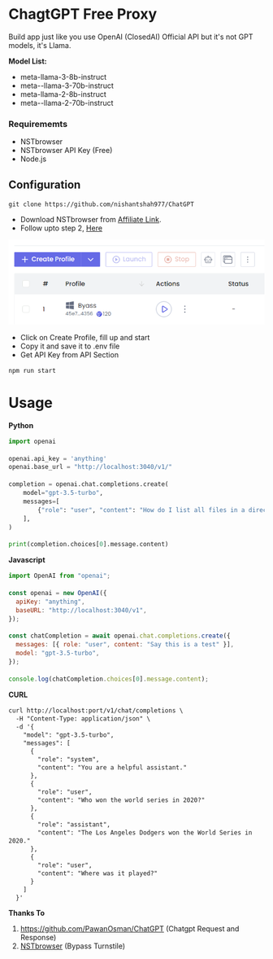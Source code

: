 # ChagtGPT Free Proxy

Build app just like you use OpenAI (ClosedAI) Official API but it's not GPT models, it's Llama.

**Model List:**

- meta-llama-3-8b-instruct
- meta--llama-3-70b-instruct
- meta-llama-2-8b-instruct
- meta--llama-2-70b-instruct

### Requirememts

- NSTbrowser
- NSTbrowser API Key (Free)
- Node.js

## Configuration

```
git clone https://github.com/nishantshah977/ChatGPT
```

- Download NSTbrowser from <a href="https://app.nstbrowser.io/r/nishantshah977">Affiliate Link</a>.
- Follow upto step 2, <a href="https://www.nstbrowser.io/blog/getting-cloudflare-turnstile-token-with-nstbrowser">Here</a>

<img src="./assets/image.png">

- Click on Create Profile, fill up and start
- Copy it and save it to .env file
- Get API Key from API Section

```
npm run start
```

# Usage

**Python**

```python
import openai

openai.api_key = 'anything'
openai.base_url = "http://localhost:3040/v1/"

completion = openai.chat.completions.create(
    model="gpt-3.5-turbo",
    messages=[
        {"role": "user", "content": "How do I list all files in a directory using Python?"},
    ],
)

print(completion.choices[0].message.content)
```

**Javascript**

```javascript
import OpenAI from "openai";

const openai = new OpenAI({
  apiKey: "anything",
  baseURL: "http://localhost:3040/v1",
});

const chatCompletion = await openai.chat.completions.create({
  messages: [{ role: "user", content: "Say this is a test" }],
  model: "gpt-3.5-turbo",
});

console.log(chatCompletion.choices[0].message.content);
```

**CURL**

```curl
curl http://localhost:port/v1/chat/completions \
  -H "Content-Type: application/json" \
  -d '{
    "model": "gpt-3.5-turbo",
    "messages": [
      {
        "role": "system",
        "content": "You are a helpful assistant."
      },
      {
        "role": "user",
        "content": "Who won the world series in 2020?"
      },
      {
        "role": "assistant",
        "content": "The Los Angeles Dodgers won the World Series in 2020."
      },
      {
        "role": "user",
        "content": "Where was it played?"
      }
    ]
  }'
```

**Thanks To**

1. <a href="https://github.com/PawanOsman/ChatGPT">https://github.com/PawanOsman/ChatGPT</a> (Chatgpt Request and Response)
2. <a href="https://www.nstbrowser.io/">NSTbrowser</a> (Bypass Turnstile)
